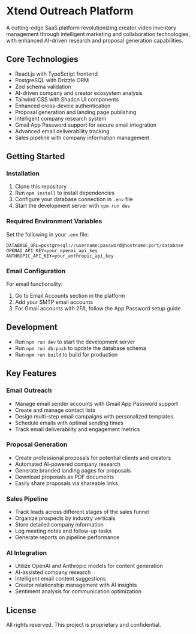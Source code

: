 # Xtend Outreach Platform

A cutting-edge SaaS platform revolutionizing creator video inventory management through intelligent marketing and collaboration technologies, with enhanced AI-driven research and proposal generation capabilities.

## Core Technologies

- React.js with TypeScript frontend
- PostgreSQL with Drizzle ORM
- Zod schema validation
- AI-driven company and creator ecosystem analysis
- Tailwind CSS with Shadcn UI components
- Enhanced cross-device authentication
- Proposal generation and landing page publishing
- Intelligent company research system
- Gmail App Password support for secure email integration
- Advanced email deliverability tracking
- Sales pipeline with company information management

## Getting Started

### Installation

1. Clone this repository
2. Run `npm install` to install dependencies
3. Configure your database connection in `.env` file
4. Start the development server with `npm run dev`

### Required Environment Variables

Set the following in your `.env` file:

```
DATABASE_URL=postgresql://username:password@hostname:port/database
OPENAI_API_KEY=your_openai_api_key
ANTHROPIC_API_KEY=your_anthropic_api_key
```

### Email Configuration

For email functionality:

1. Go to Email Accounts section in the platform
2. Add your SMTP email accounts
3. For Gmail accounts with 2FA, follow the App Password setup guide

## Development

- Run `npm run dev` to start the development server
- Run `npm run db:push` to update the database schema
- Run `npm run build` to build for production

## Key Features

### Email Outreach

- Manage email sender accounts with Gmail App Password support
- Create and manage contact lists
- Design multi-step email campaigns with personalized templates
- Schedule emails with optimal sending times
- Track email deliverability and engagement metrics

### Proposal Generation

- Create professional proposals for potential clients and creators
- Automated AI-powered company research
- Generate branded landing pages for proposals
- Download proposals as PDF documents
- Easily share proposals via shareable links

### Sales Pipeline

- Track leads across different stages of the sales funnel
- Organize prospects by industry verticals
- Store detailed company information
- Log meeting notes and follow-up tasks
- Generate reports on pipeline performance

### AI Integration

- Utilize OpenAI and Anthropic models for content generation
- AI-assisted company research
- Intelligent email content suggestions
- Creator relationship management with AI insights
- Sentiment analysis for communication optimization

## License

All rights reserved. This project is proprietary and confidential.